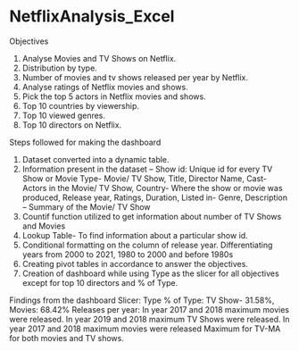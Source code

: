 # NetflixAnalysis_Excel
Objectives 
1. Analyse Movies and TV Shows on Netflix.
 2. Distribution by type. 
3. Number of movies and tv shows released per year by Netflix. 
4. Analyse ratings of Netflix movies and shows. 
5. Pick the top 5 actors in Netflix movies and shows. 
6. Top 10 countries by viewership. 
7. Top 10 viewed genres. 
8. Top 10 directors on Netflix.

Steps followed for making the dashboard 
1.	Dataset converted into a dynamic table. 
2.	Information present in the dataset – Show id: Unique id for every TV Show or Movie
Type- Movie/ TV Show, Title, Director Name, Cast-Actors in the Movie/ TV Show, Country- Where the show or movie was produced, Release year, Ratings, Duration, Listed in- Genre, Description – Summary of the Movie/ TV Show
3.	Countif function utilized to get information about number of TV Shows and Movies 
4.	Lookup Table- To find information about a particular show id.
5.	Conditional formatting on the column of release year. Differentiating years from 2000 to 2021, 1980 to 2000 and before 1980s
6.	Creating pivot tables in accordance to answer the objectives.
7.	Creation of dashboard while using Type as the slicer for all objectives except for top 10 directors and % of Type.

Findings from the dashboard 
Slicer: Type
% of Type: TV Show- 31.58%, Movies: 68.42%
Releases per year:  In year 2017 and 2018 maximum movies were released. In year 2019 and 2018 maximum TV Shows were released.
In year 2017 and 2018 maximum movies were released Maximum for TV-MA for both movies and TV shows.



